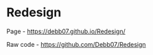 # Redesign
Page - https://debb07.github.io/Redesign/

Raw code - https://github.com/Debb07/Redesign
